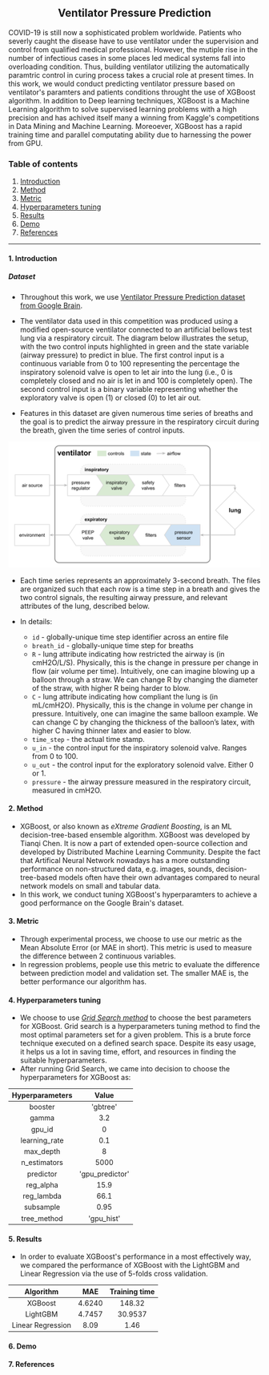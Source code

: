 <div align='center'>
  
## Ventilator Pressure Prediction
</div>

COVID-19 is still now a sophisticated problem worldwide. Patients who severly caught the disease have to use ventilator under the supervision and control from qualified medical professional. However, the mutiple rise in the number of infectious cases in some places led medical systems fall into overloading condition. Thus, building ventilator utilizing the automatically paramtric control in curing process takes a crucial role at present times. In this work, we would conduct predicting ventilator pressure based on ventilator's paramters and patients conditions throught the use of XGBoost algorithm. In addition to Deep learning techniques, XGBoost is a Machine Learning algorithm to solve supervised learning problems with a high precision and has achived itself many a winning from Kaggle's competitions in Data Mining and Machine Learning. Moreoever, XGBoost has a rapid training time and parallel computating ability due to harnessing the power from GPU.

### Table of contents
1. [Introduction](#1-introduction)
2. [Method](#2-method)
3. [Metric](#3-metric)
4. [Hyperparameters tuning](#4-hyperparameters-tuning)
5. [Results](#5-results)
6. [Demo](#6-demo)
7. [References](#7-references)
----
#### 1. Introduction 
##### Dataset
- Throughout this work, we use [Ventilator Pressure Prediction dataset from Google Brain](https://www.kaggle.com/c/ventilator-pressure-prediction).
- The ventilator data used in this competition was produced using a modified open-source ventilator connected to an artificial bellows test lung via a respiratory circuit. The diagram below illustrates the setup, with the two control inputs highlighted in green and the state variable (airway pressure) to predict in blue. The first control input is a continuous variable from 0 to 100 representing the percentage the inspiratory solenoid valve is open to let air into the lung (i.e., 0 is completely closed and no air is let in and 100 is completely open). The second control input is a binary variable representing whether the exploratory valve is open (1) or closed (0) to let air out.      

- Features in this dataset are given numerous time series of breaths and the goal is to predict the airway pressure in the respiratory circuit during the breath, given the time series of control inputs.
<div align='center'>
  <img src="https://raw.githubusercontent.com/google/deluca-lung/main/assets/2020-10-02%20Ventilator%20diagram.svg" alt="dataset">
</div>

- Each time series represents an approximately 3-second breath. The files are organized such that each row is a time step in a breath and gives the two control signals, the resulting airway pressure, and relevant attributes of the lung, described below.       

- In details:
  - `id` - globally-unique time step identifier across an entire file         
  - `breath_id` - globally-unique time step for breaths        
  - `R` - lung attribute indicating how restricted the airway is (in cmH2O/L/S). Physically, this is the change in pressure per change in flow (air volume per time). Intuitively, one can imagine blowing up a balloon through a straw. We can change R by changing the diameter of the straw, with higher R being harder to blow.         
  - `C` - lung attribute indicating how compliant the lung is (in mL/cmH2O). Physically, this is the change in volume per change in pressure. Intuitively, one can imagine the same balloon example. We can change C by changing the thickness of the balloon’s latex, with higher C having thinner latex and easier to blow.      
  - `time_step` - the actual time stamp.     
  - `u_in` - the control input for the inspiratory solenoid valve. Ranges from 0 to 100.    
  - `u_out` - the control input for the exploratory solenoid valve. Either 0 or 1.      
  - `pressure` - the airway pressure measured in the respiratory circuit, measured in cmH2O. 
  
#### 2. Method
- XGBoost, or also known as *eXtreme Gradient Boosting*, is an ML decision-tree-based ensemble algorithm. XGBoost was developed by Tianqi Chen. It is now a part of extended open-source collection and developed by Distributed Machine Learning Community. Despite the fact that Artifical Neural Network nowadays has a more outstanding performance on non-structured data, e.g. images, sounds, decision-tree-based models often have their own advantages compared to neural network models on  small and tabular data.
- In this work, we conduct tuning XGBoost's hyperparamters to achieve a good performance on the Google Brain's dataset.
#### 3. Metric
- Through experimental process, we choose to use our metric as the Mean Absolute Error (or MAE in short). This metric is used to measure the difference between 2 continuous variables. 
- In regression problems, people use this metric to evaluate the difference between prediction model and validation set. The smaller MAE is, the better performance our algorithm has.
#### 4. Hyperparameters tuning
- We choose to use *[Grid Search method](https://scikit-learn.org/stable/modules/generated/sklearn.model_selection.GridSearchCV.html)* to choose the best parameters for XGBoost. Grid search is a hyperparameters tuning method to find the most optimal parameters set for a given problem. This is a brute force technique executed on a defined search space. Despite its easy usage, it helps us a lot in saving time, effort, and resources in finding the suitable hyperparameters.
- After running Grid Search, we came into decision to choose the hyperparameters for XGBoost as:

<div align="center">
	
| Hyperparameters | Value |
|:---:|:---:|
| booster | 'gbtree' |  
| gamma | 3.2 |
| gpu_id | 0 |
| learning_rate | 0.1 |
| max_depth | 8 | 
| n_estimators | 5000 |
| predictor | 'gpu_predictor' |
| reg_alpha | 15.9 |
| reg_lambda | 66.1 |
| subsample | 0.95 |
| tree_method | 'gpu_hist' |
</div>

#### 5. Results
- In order to evaluate XGBoost's performance in a most effectively way, we compared the performance of XGBoost with the LightGBM and Linear Regression via the use of 5-folds cross validation.

<div align="center">
	
| Algorithm | MAE | Training time |
|:---:|:---:|:---:|
| XGBoost | 4.6240 | 148.32 |
| LightGBM | 4.7457  | 30.9537 |
| Linear Regression |  8.09 | 1.46 |
</div>

#### 6. Demo

#### 7. References
